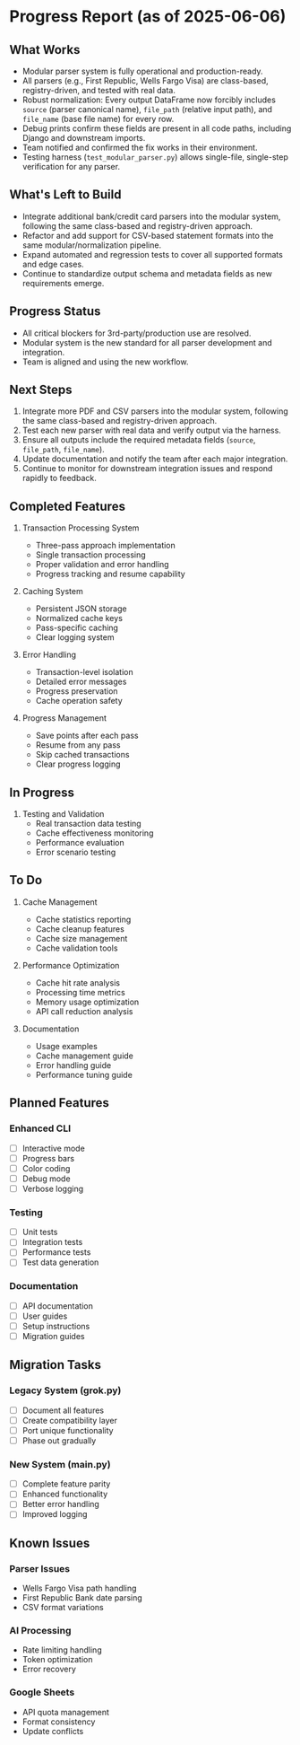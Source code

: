 # Progress Report (as of 2025-06-06)

## What Works
- Modular parser system is fully operational and production-ready.
- All parsers (e.g., First Republic, Wells Fargo Visa) are class-based, registry-driven, and tested with real data.
- Robust normalization: Every output DataFrame now forcibly includes `source` (parser canonical name), `file_path` (relative input path), and `file_name` (base file name) for every row.
- Debug prints confirm these fields are present in all code paths, including Django and downstream imports.
- Team notified and confirmed the fix works in their environment.
- Testing harness (`test_modular_parser.py`) allows single-file, single-step verification for any parser.

## What's Left to Build
- Integrate additional bank/credit card parsers into the modular system, following the same class-based and registry-driven approach.
- Refactor and add support for CSV-based statement formats into the same modular/normalization pipeline.
- Expand automated and regression tests to cover all supported formats and edge cases.
- Continue to standardize output schema and metadata fields as new requirements emerge.

## Progress Status
- All critical blockers for 3rd-party/production use are resolved.
- Modular system is the new standard for all parser development and integration.
- Team is aligned and using the new workflow.

## Next Steps
1. Integrate more PDF and CSV parsers into the modular system, following the same class-based and registry-driven approach.
2. Test each new parser with real data and verify output via the harness.
3. Ensure all outputs include the required metadata fields (`source`, `file_path`, `file_name`).
4. Update documentation and notify the team after each major integration.
5. Continue to monitor for downstream integration issues and respond rapidly to feedback.

## Completed Features
1. Transaction Processing System
   - Three-pass approach implementation
   - Single transaction processing
   - Proper validation and error handling
   - Progress tracking and resume capability

2. Caching System
   - Persistent JSON storage
   - Normalized cache keys
   - Pass-specific caching
   - Clear logging system

3. Error Handling
   - Transaction-level isolation
   - Detailed error messages
   - Progress preservation
   - Cache operation safety

4. Progress Management
   - Save points after each pass
   - Resume from any pass
   - Skip cached transactions
   - Clear progress logging

## In Progress
1. Testing and Validation
   - Real transaction data testing
   - Cache effectiveness monitoring
   - Performance evaluation
   - Error scenario testing

## To Do
1. Cache Management
   - Cache statistics reporting
   - Cache cleanup features
   - Cache size management
   - Cache validation tools

2. Performance Optimization
   - Cache hit rate analysis
   - Processing time metrics
   - Memory usage optimization
   - API call reduction analysis

3. Documentation
   - Usage examples
   - Cache management guide
   - Error handling guide
   - Performance tuning guide

## Planned Features

### Enhanced CLI
- [ ] Interactive mode
- [ ] Progress bars
- [ ] Color coding
- [ ] Debug mode
- [ ] Verbose logging

### Testing
- [ ] Unit tests
- [ ] Integration tests
- [ ] Performance tests
- [ ] Test data generation

### Documentation
- [ ] API documentation
- [ ] User guides
- [ ] Setup instructions
- [ ] Migration guides

## Migration Tasks

### Legacy System (grok.py)
- [ ] Document all features
- [ ] Create compatibility layer
- [ ] Port unique functionality
- [ ] Phase out gradually

### New System (main.py)
- [ ] Complete feature parity
- [ ] Enhanced functionality
- [ ] Better error handling
- [ ] Improved logging

## Known Issues

### Parser Issues
- Wells Fargo Visa path handling
- First Republic Bank date parsing
- CSV format variations

### AI Processing
- Rate limiting handling
- Token optimization
- Error recovery

### Google Sheets
- API quota management
- Format consistency
- Update conflicts 